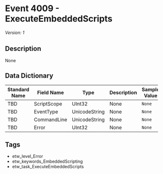 # Event 4009 - ExecuteEmbeddedScripts
###### Version: 1

## Description
None

## Data Dictionary
|Standard Name|Field Name|Type|Description|Sample Value|
|---|---|---|---|---|
|TBD|ScriptScope|UInt32|None|`None`|
|TBD|EventType|UnicodeString|None|`None`|
|TBD|CommandLine|UnicodeString|None|`None`|
|TBD|Error|UInt32|None|`None`|

## Tags
* etw_level_Error
* etw_keywords_EmbeddedScripting
* etw_task_ExecuteEmbeddedScripts